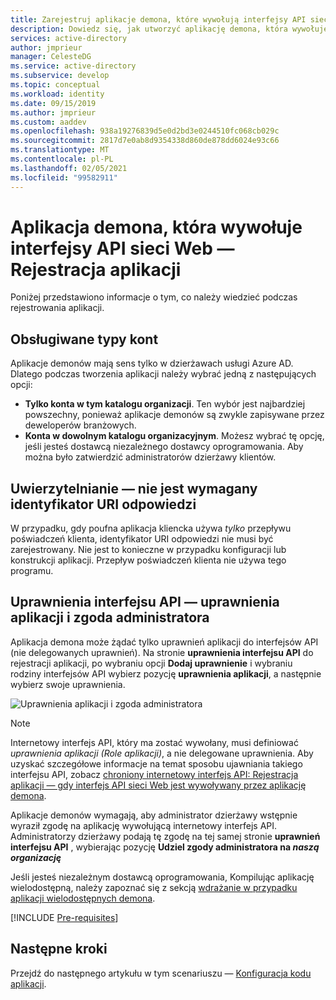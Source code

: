 ```yaml
---
title: Zarejestruj aplikacje demona, które wywołują interfejsy API sieci Web — Microsoft Identity platform | Azure
description: Dowiedz się, jak utworzyć aplikację demona, która wywołuje interfejsy API sieci Web — Rejestracja aplikacji
services: active-directory
author: jmprieur
manager: CelesteDG
ms.service: active-directory
ms.subservice: develop
ms.topic: conceptual
ms.workload: identity
ms.date: 09/15/2019
ms.author: jmprieur
ms.custom: aaddev
ms.openlocfilehash: 938a19276839d5e0d2bd3e0244510fc068cb029c
ms.sourcegitcommit: 2817d7e0ab8d9354338d860de878dd6024e93c66
ms.translationtype: MT
ms.contentlocale: pl-PL
ms.lasthandoff: 02/05/2021
ms.locfileid: "99582911"
---
```

# <a name="daemon-app-that-calls-web-apis---app-registration"></a>Aplikacja demona, która wywołuje interfejsy API sieci Web — Rejestracja aplikacji

Poniżej przedstawiono informacje o tym, co należy wiedzieć podczas rejestrowania aplikacji.

## <a name="supported-account-types"></a>Obsługiwane typy kont

Aplikacje demonów mają sens tylko w dzierżawach usługi Azure AD. Dlatego podczas tworzenia aplikacji należy wybrać jedną z następujących opcji:

- **Tylko konta w tym katalogu organizacji**. Ten wybór jest najbardziej powszechny, ponieważ aplikacje demonów są zwykle zapisywane przez deweloperów branżowych.
- **Konta w dowolnym katalogu organizacyjnym**. Możesz wybrać tę opcję, jeśli jesteś dostawcą niezależnego dostawcy oprogramowania. Aby można było zatwierdzić administratorów dzierżawy klientów.

## <a name="authentication---no-reply-uri-needed"></a>Uwierzytelnianie — nie jest wymagany identyfikator URI odpowiedzi

W przypadku, gdy poufna aplikacja kliencka używa *tylko* przepływu poświadczeń klienta, identyfikator URI odpowiedzi nie musi być zarejestrowany. Nie jest to konieczne w przypadku konfiguracji lub konstrukcji aplikacji. Przepływ poświadczeń klienta nie używa tego programu.

## <a name="api-permissions---app-permissions-and-admin-consent"></a>Uprawnienia interfejsu API — uprawnienia aplikacji i zgoda administratora

Aplikacja demona może żądać tylko uprawnień aplikacji do interfejsów API (nie delegowanych uprawnień). Na stronie **uprawnienia interfejsu API** do rejestracji aplikacji, po wybraniu opcji **Dodaj uprawnienie** i wybraniu rodziny interfejsów API wybierz pozycję **uprawnienia aplikacji**, a następnie wybierz swoje uprawnienia.

![Uprawnienia aplikacji i zgoda administratora](media/scenario-daemon-app/app-permissions-and-admin-consent.png)

> [!NOTE]
> Internetowy interfejs API, który ma zostać wywołany, musi definiować *uprawnienia aplikacji (Role aplikacji)*, a nie delegowane uprawnienia. Aby uzyskać szczegółowe informacje na temat sposobu ujawniania takiego interfejsu API, zobacz [chroniony internetowy interfejs API: Rejestracja aplikacji — gdy interfejs API sieci Web jest wywoływany przez aplikację demona](scenario-protected-web-api-app-registration.md#if-your-web-api-is-called-by-a-daemon-app).

Aplikacje demonów wymagają, aby administrator dzierżawy wstępnie wyraził zgodę na aplikację wywołującą internetowy interfejs API. Administratorzy dzierżawy podają tę zgodę na tej samej stronie **uprawnień interfejsu API** , wybierając pozycję **Udziel zgody administratora na *naszą organizację***

Jeśli jesteś niezależnym dostawcą oprogramowania, Kompilując aplikację wielodostępną, należy zapoznać się z sekcją [wdrażanie w przypadku aplikacji wielodostępnych demona](scenario-daemon-production.md#deployment---multitenant-daemon-apps).

[!INCLUDE [Pre-requisites](../../../includes/active-directory-develop-scenarios-registration-client-secrets.md)]

## <a name="next-steps"></a>Następne kroki

Przejdź do następnego artykułu w tym scenariuszu — [Konfiguracja kodu aplikacji](./scenario-daemon-app-configuration.md).
